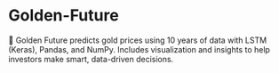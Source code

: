 # Golden-Future
🔮 Golden Future predicts gold prices using 10 years of data with LSTM (Keras), Pandas, and NumPy. Includes visualization and insights to help investors make smart, data-driven decisions.
